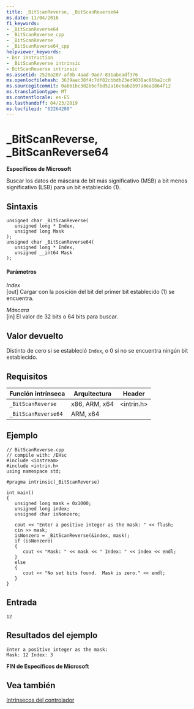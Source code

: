 ```yaml
---
title: _BitScanReverse, _BitScanReverse64
ms.date: 11/04/2016
f1_keywords:
- _BitScanReverse64
- _BitScanReverse_cpp
- _BitScanReverse
- _BitScanReverse64_cpp
helpviewer_keywords:
- bsr instruction
- _BitScanReverse intrinsic
- BitScanReverse intrinsic
ms.assetid: 2520a207-af8b-4aad-9ae7-831abeadf376
ms.openlocfilehash: 3639aac38f4c7df82cbbdb23ed9038ac86ba2cc0
ms.sourcegitcommit: 0ab61bc3d2b6cfbd52a16c6ab2b97a8ea1864f12
ms.translationtype: MT
ms.contentlocale: es-ES
ms.lasthandoff: 04/23/2019
ms.locfileid: "62264288"
---
```

# <a name="bitscanreverse-bitscanreverse64"></a>_BitScanReverse, _BitScanReverse64

**Específicos de Microsoft**

Buscar los datos de máscara de bit más significativo (MSB) a bit menos significativo (LSB) para un bit establecido (1).

## <a name="syntax"></a>Sintaxis

```
unsigned char _BitScanReverse(
   unsigned long * Index,
   unsigned long Mask
);
unsigned char _BitScanReverse64(
   unsigned long * Index,
   unsigned __int64 Mask
);
```

#### <a name="parameters"></a>Parámetros

*Index*<br/>
[out] Cargar con la posición del bit del primer bit establecido (1) se encuentra.

*Máscara*<br/>
[in] El valor de 32 bits o 64 bits para buscar.

## <a name="return-value"></a>Valor devuelto

Distinto de cero si se estableció `Index`, o 0 si no se encuentra ningún bit establecido.

## <a name="requirements"></a>Requisitos

|Función intrínseca|Arquitectura|Header|
|---------------|------------------|------------|
|`_BitScanReverse`|x86, ARM, x64|\<intrin.h>|
|`_BitScanReverse64`|ARM, x64||

## <a name="example"></a>Ejemplo

```
// BitScanReverse.cpp
// compile with: /EHsc
#include <iostream>
#include <intrin.h>
using namespace std;

#pragma intrinsic(_BitScanReverse)

int main()
{
   unsigned long mask = 0x1000;
   unsigned long index;
   unsigned char isNonzero;

   cout << "Enter a positive integer as the mask: " << flush;
   cin >> mask;
   isNonzero = _BitScanReverse(&index, mask);
   if (isNonzero)
   {
      cout << "Mask: " << mask << " Index: " << index << endl;
   }
   else
   {
      cout << "No set bits found.  Mask is zero." << endl;
   }
}
```

## <a name="input"></a>Entrada

```
12
```

## <a name="sample-output"></a>Resultados del ejemplo

```
Enter a positive integer as the mask:
Mask: 12 Index: 3
```

**FIN de Específicos de Microsoft**

## <a name="see-also"></a>Vea también

[Intrínsecos del controlador](../intrinsics/compiler-intrinsics.md)